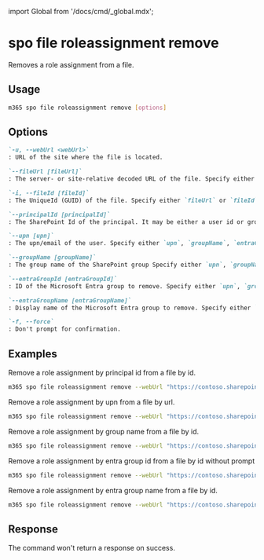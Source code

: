 <!-- DISCLAIMER: All secrets, passwords, and sensitive values in this document are examples only and not real credentials. -->
import Global from '/docs/cmd/_global.mdx';

# spo file roleassignment remove

Removes a role assignment from a file.

## Usage

```sh
m365 spo file roleassignment remove [options]
```

## Options

```md definition-list
`-u, --webUrl <webUrl>`
: URL of the site where the file is located.

`--fileUrl [fileUrl]`
: The server- or site-relative decoded URL of the file. Specify either `fileUrl` or `fileId` but not both.

`-i, --fileId [fileId]`
: The UniqueId (GUID) of the file. Specify either `fileUrl` or `fileId` but not both.

`--principalId [principalId]`
: The SharePoint Id of the principal. It may be either a user id or group id. Specify either `upn`, `groupName`, `entraGroupId`, `entraGroupName`, or `principalId` but not multiple.

`--upn [upn]`
: The upn/email of the user. Specify either `upn`, `groupName`, `entraGroupId`, `entraGroupName`, or `principalId` but not multiple.

`--groupName [groupName]`
: The group name of the SharePoint group Specify either `upn`, `groupName`, `entraGroupId`, `entraGroupName`, or `principalId` but not multiple. This option is only used for SharePoint Online groups.

`--entraGroupId [entraGroupId]`
: ID of the Microsoft Entra group to remove. Specify either `upn`, `groupName`, `entraGroupId`, `entraGroupName`, or `principalId` but not multiple.

`--entraGroupName [entraGroupName]`
: Display name of the Microsoft Entra group to remove. Specify either `upn`, `groupName`, `entraGroupId`, `entraGroupName`, or `principalId` but not multiple.

`-f, --force`
: Don't prompt for confirmation.
```

<Global />

## Examples

Remove a role assignment by principal id from a file by id.

```sh
m365 spo file roleassignment remove --webUrl "https://contoso.sharepoint.com/sites/contoso-sales" --fileId "b2307a39-e878-458b-bc90-03bc578531d6" --principalId 2
```

Remove a role assignment by upn from a file by url.

```sh
m365 spo file roleassignment remove --webUrl "https://contoso.sharepoint.com/sites/contoso-sales" --fileUrl "/sites/contoso-sales/documents/Test1.docx" --upn "user1@contoso.onmicrosoft.com"
```

Remove a role assignment by group name from a file by id.

```sh
m365 spo file roleassignment remove --webUrl "https://contoso.sharepoint.com/sites/contoso-sales" --fileId "b2307a39-e878-458b-bc90-03bc578531d6" --groupName "saleGroup"
```

Remove a role assignment by entra group id from a file by id without prompt

```sh
m365 spo file roleassignment remove --webUrl "https://contoso.sharepoint.com/sites/contoso-sales" --fileId "b2307a39-e878-458b-bc90-03bc578531d6" --entraGroupId 3c97e01e-978d-417b-a196-b6a3e37fa873 --force
```

Remove a role assignment by entra group name from a file by id.

```sh
m365 spo file roleassignment remove --webUrl "https://contoso.sharepoint.com/sites/contoso-sales" --fileId "b2307a39-e878-458b-bc90-03bc578531d6" --entraGroupName "Marketing Members"
```

## Response

The command won't return a response on success.
